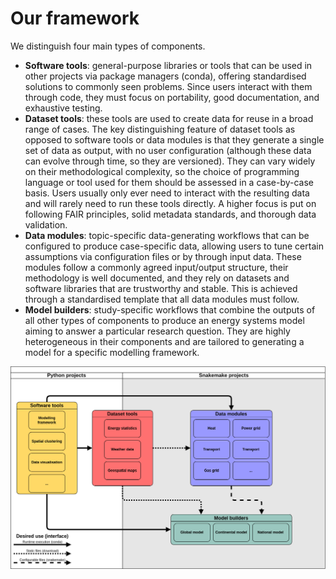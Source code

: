 # Our framework

We distinguish four main types of components.

- **Software tools**: general-purpose libraries or tools that can be used in other projects via package managers (conda), offering standardised solutions to commonly seen problems. Since users interact with them through code, they must focus on portability, good documentation, and exhaustive testing.
- **Dataset tools**: these tools are used to create data for reuse in a broad range of cases. The key distinguishing feature of dataset tools as opposed to software tools or data modules is that they generate a single set of data as output, with no user configuration (although these data can evolve through time, so they are versioned). They can vary widely on their methodological complexity, so the choice of programming language or tool used for them should be assessed in a case-by-case basis. Users usually only ever need to interact with the resulting data and will rarely need to run these tools directly.  A higher focus is put on following FAIR principles, solid metadata standards, and thorough data validation.
- **Data modules**: topic-specific data-generating workflows that can be configured to produce case-specific data, allowing users to tune certain assumptions via configuration files or by through input data. These modules follow a commonly agreed input/output structure, their methodology is well documented, and they rely on datasets and software libraries that are trustworthy and stable. This is achieved through a standardised template that all data modules must follow.
- **Model builders**: study-specific workflows that combine the outputs of all other types of components to produce an energy systems model aiming to answer a particular research question. They are highly heterogeneous in their components and are tailored to generating a model for a specific modelling framework.

![Our framework](images/toolset_simple.drawio.png)
